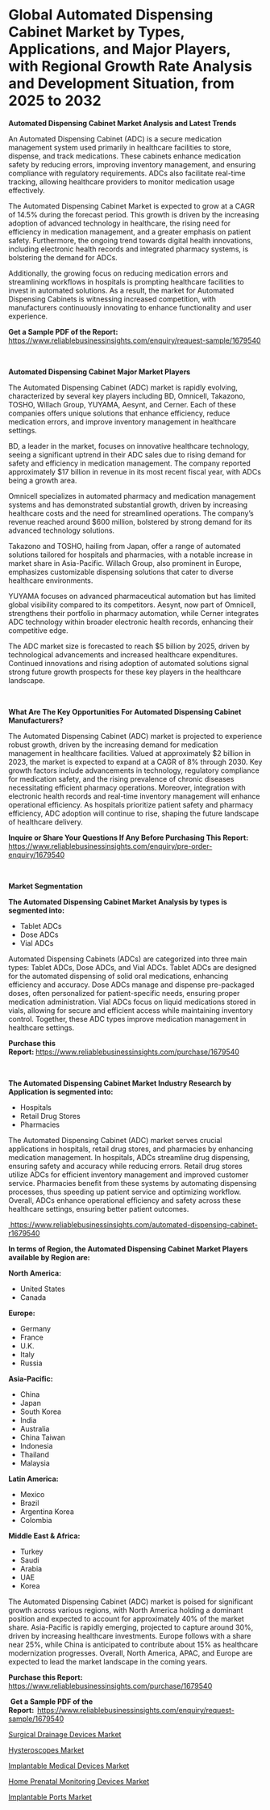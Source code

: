 <p><h1>Global Automated Dispensing Cabinet Market by Types, Applications, and Major Players, with Regional Growth Rate Analysis and Development Situation, from 2025 to 2032</h1></p><p><strong>Automated Dispensing Cabinet Market Analysis and Latest Trends</strong></p>
<p><p>An Automated Dispensing Cabinet (ADC) is a secure medication management system used primarily in healthcare facilities to store, dispense, and track medications. These cabinets enhance medication safety by reducing errors, improving inventory management, and ensuring compliance with regulatory requirements. ADCs also facilitate real-time tracking, allowing healthcare providers to monitor medication usage effectively.</p><p>The Automated Dispensing Cabinet Market is expected to grow at a CAGR of 14.5% during the forecast period. This growth is driven by the increasing adoption of advanced technology in healthcare, the rising need for efficiency in medication management, and a greater emphasis on patient safety. Furthermore, the ongoing trend towards digital health innovations, including electronic health records and integrated pharmacy systems, is bolstering the demand for ADCs. </p><p>Additionally, the growing focus on reducing medication errors and streamlining workflows in hospitals is prompting healthcare facilities to invest in automated solutions. As a result, the market for Automated Dispensing Cabinets is witnessing increased competition, with manufacturers continuously innovating to enhance functionality and user experience.</p></p>
<p><strong>Get a Sample PDF of the Report:&nbsp;</strong> <a href="https://www.reliablebusinessinsights.com/enquiry/request-sample/1679540?utm_campaign=57&utm_medium=2&utm_source=Github&utm_content=ia&utm_term=04032025&utm_id=automated-dispensing-cabinet">https://www.reliablebusinessinsights.com/enquiry/request-sample/1679540</a></p>
<p>&nbsp;</p>
<p><strong>Automated Dispensing Cabinet Major Market Players</strong></p>
<p><p>The Automated Dispensing Cabinet (ADC) market is rapidly evolving, characterized by several key players including BD, Omnicell, Takazono, TOSHO, Willach Group, YUYAMA, Aesynt, and Cerner. Each of these companies offers unique solutions that enhance efficiency, reduce medication errors, and improve inventory management in healthcare settings.</p><p>BD, a leader in the market, focuses on innovative healthcare technology, seeing a significant uptrend in their ADC sales due to rising demand for safety and efficiency in medication management. The company reported approximately $17 billion in revenue in its most recent fiscal year, with ADCs being a growth area.</p><p>Omnicell specializes in automated pharmacy and medication management systems and has demonstrated substantial growth, driven by increasing healthcare costs and the need for streamlined operations. The company’s revenue reached around $600 million, bolstered by strong demand for its advanced technology solutions.</p><p>Takazono and TOSHO, hailing from Japan, offer a range of automated solutions tailored for hospitals and pharmacies, with a notable increase in market share in Asia-Pacific. Willach Group, also prominent in Europe, emphasizes customizable dispensing solutions that cater to diverse healthcare environments.</p><p>YUYAMA focuses on advanced pharmaceutical automation but has limited global visibility compared to its competitors. Aesynt, now part of Omnicell, strengthens their portfolio in pharmacy automation, while Cerner integrates ADC technology within broader electronic health records, enhancing their competitive edge.</p><p>The ADC market size is forecasted to reach $5 billion by 2025, driven by technological advancements and increased healthcare expenditures. Continued innovations and rising adoption of automated solutions signal strong future growth prospects for these key players in the healthcare landscape.</p></p>
<p>&nbsp;</p>
<p><strong>What Are The Key Opportunities For Automated Dispensing Cabinet Manufacturers?</strong></p>
<p><p>The Automated Dispensing Cabinet (ADC) market is projected to experience robust growth, driven by the increasing demand for medication management in healthcare facilities. Valued at approximately $2 billion in 2023, the market is expected to expand at a CAGR of 8% through 2030. Key growth factors include advancements in technology, regulatory compliance for medication safety, and the rising prevalence of chronic diseases necessitating efficient pharmacy operations. Moreover, integration with electronic health records and real-time inventory management will enhance operational efficiency. As hospitals prioritize patient safety and pharmacy efficiency, ADC adoption will continue to rise, shaping the future landscape of healthcare delivery.</p></p>
<p><strong>Inquire or Share Your Questions If Any Before Purchasing This Report:</strong> <a href="https://www.reliablebusinessinsights.com/enquiry/pre-order-enquiry/1679540?utm_campaign=57&utm_medium=2&utm_source=Github&utm_content=ia&utm_term=04032025&utm_id=automated-dispensing-cabinet">https://www.reliablebusinessinsights.com/enquiry/pre-order-enquiry/1679540</a></p>
<p>&nbsp;</p>
<p><strong>Market Segmentation</strong></p>
<p><strong>The Automated Dispensing Cabinet Market Analysis by types is segmented into:</strong></p>
<p><ul><li>Tablet ADCs</li><li>Dose ADCs</li><li>Vial ADCs</li></ul></p>
<p><p>Automated Dispensing Cabinets (ADCs) are categorized into three main types: Tablet ADCs, Dose ADCs, and Vial ADCs. Tablet ADCs are designed for the automated dispensing of solid oral medications, enhancing efficiency and accuracy. Dose ADCs manage and dispense pre-packaged doses, often personalized for patient-specific needs, ensuring proper medication administration. Vial ADCs focus on liquid medications stored in vials, allowing for secure and efficient access while maintaining inventory control. Together, these ADC types improve medication management in healthcare settings.</p></p>
<p><strong>Purchase this Report:&nbsp;</strong><a href="https://www.reliablebusinessinsights.com/purchase/1679540?utm_campaign=57&utm_medium=2&utm_source=Github&utm_content=ia&utm_term=04032025&utm_id=automated-dispensing-cabinet">https://www.reliablebusinessinsights.com/purchase/1679540</a></p>
<p>&nbsp;</p>
<p><strong>The Automated Dispensing Cabinet Market Industry Research by Application is segmented into:</strong></p>
<p><ul><li>Hospitals</li><li>Retail Drug Stores</li><li>Pharmacies</li></ul></p>
<p><p>The Automated Dispensing Cabinet (ADC) market serves crucial applications in hospitals, retail drug stores, and pharmacies by enhancing medication management. In hospitals, ADCs streamline drug dispensing, ensuring safety and accuracy while reducing errors. Retail drug stores utilize ADCs for efficient inventory management and improved customer service. Pharmacies benefit from these systems by automating dispensing processes, thus speeding up patient service and optimizing workflow. Overall, ADCs enhance operational efficiency and safety across these healthcare settings, ensuring better patient outcomes.</p></p>
<p><a href="https://www.reliablebusinessinsights.com/automated-dispensing-cabinet-r1679540?utm_campaign=57&utm_medium=2&utm_source=Github&utm_content=ia&utm_term=04032025&utm_id=automated-dispensing-cabinet">&nbsp;https://www.reliablebusinessinsights.com/automated-dispensing-cabinet-r1679540</a></p>
<p><strong>In terms of Region, the Automated Dispensing Cabinet Market Players available by Region are:</strong></p>
<p>
    <p> <strong> North America: </strong>
        <ul>
            <li>United States</li>
            <li>Canada</li>
        </ul>
        </p> 
    <p> <strong> Europe: </strong>
        <ul>
            <li>Germany</li>
            <li>France</li>
            <li>U.K.</li>
            <li>Italy</li>
            <li>Russia</li>
        </ul>
        </p> 
    <p> <strong> Asia-Pacific: </strong>
        <ul>
            <li>China</li>
            <li>Japan</li>
            <li>South Korea</li>
            <li>India</li>
            <li>Australia</li>
            <li>China Taiwan</li>
            <li>Indonesia</li>
            <li>Thailand</li>
            <li>Malaysia</li>
        </ul>
        </p> 
    <p> <strong> Latin America: </strong>
        <ul>
            <li>Mexico</li>
            <li>Brazil</li>
            <li>Argentina Korea</li>
            <li>Colombia</li>
        </ul>
        </p> 
    <p> <strong> Middle East & Africa: </strong>
        <ul>
            <li>Turkey</li>
            <li>Saudi</li>
            <li>Arabia</li>
            <li>UAE</li>
            <li>Korea</li>
        </ul>
    </p>
    </p>
<p><p>The Automated Dispensing Cabinet (ADC) market is poised for significant growth across various regions, with North America holding a dominant position and expected to account for approximately 40% of the market share. Asia-Pacific is rapidly emerging, projected to capture around 30%, driven by increasing healthcare investments. Europe follows with a share near 25%, while China is anticipated to contribute about 15% as healthcare modernization progresses. Overall, North America, APAC, and Europe are expected to lead the market landscape in the coming years.</p></p>
<p><strong>Purchase this Report: </strong><a href="https://www.reliablebusinessinsights.com/purchase/1679540?utm_campaign=57&utm_medium=2&utm_source=Github&utm_content=ia&utm_term=04032025&utm_id=automated-dispensing-cabinet">https://www.reliablebusinessinsights.com/purchase/1679540</a></p>
<p>&nbsp;<strong>Get a Sample PDF of the Report:&nbsp;&nbsp;</strong><a href="https://www.reliablebusinessinsights.com/enquiry/request-sample/1679540?utm_campaign=57&utm_medium=2&utm_source=Github&utm_content=ia&utm_term=04032025&utm_id=automated-dispensing-cabinet">https://www.reliablebusinessinsights.com/enquiry/request-sample/1679540</a></p>
<p><strong></strong></p>
<p><p><a href="https://github.com/quiraytaibat/Market-Research-Report-List-1/blob/main/surgical-drainage-devices-market.md?utm_campaign=57&utm_medium=2&utm_source=Github&utm_content=ia&utm_term=04032025&utm_id=automated-dispensing-cabinet">Surgical Drainage Devices Market</a></p><p><a href="https://github.com/groszsaoudrd/Market-Research-Report-List-1/blob/main/hysteroscopes-market.md?utm_campaign=57&utm_medium=2&utm_source=Github&utm_content=ia&utm_term=04032025&utm_id=automated-dispensing-cabinet">Hysteroscopes Market</a></p><p><a href="https://github.com/denuetkachci/Market-Research-Report-List-1/blob/main/implantable-medical-devices-market.md?utm_campaign=57&utm_medium=2&utm_source=Github&utm_content=ia&utm_term=04032025&utm_id=automated-dispensing-cabinet">Implantable Medical Devices Market</a></p><p><a href="https://github.com/cachuhashieb/Market-Research-Report-List-1/blob/main/home-prenatal-monitoring-devices-market.md?utm_campaign=57&utm_medium=2&utm_source=Github&utm_content=ia&utm_term=04032025&utm_id=automated-dispensing-cabinet">Home Prenatal Monitoring Devices Market</a></p><p><a href="https://github.com/lenjakam/Market-Research-Report-List-1/blob/main/implantable-ports-market.md?utm_campaign=57&utm_medium=2&utm_source=Github&utm_content=ia&utm_term=04032025&utm_id=automated-dispensing-cabinet">Implantable Ports Market</a></p></p>